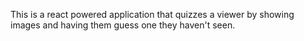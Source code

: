 This is a react powered application that quizzes a viewer by showing images and having them guess one they haven't seen.
